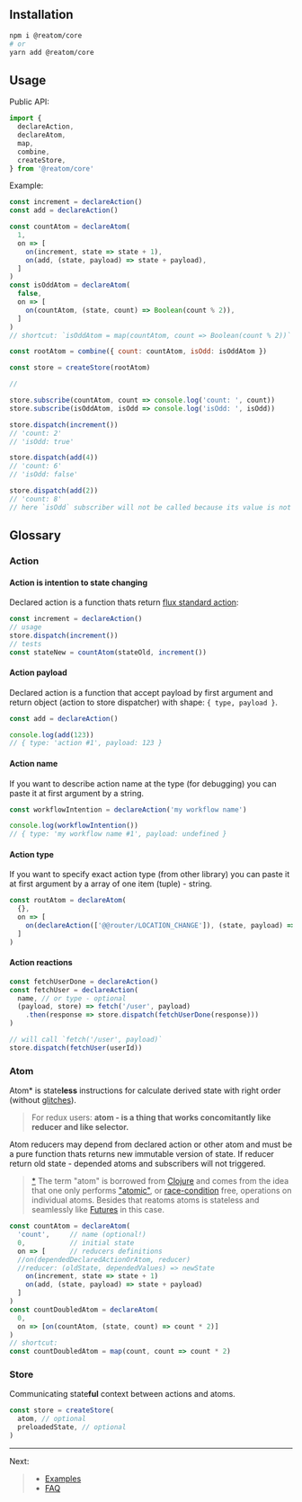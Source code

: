 ## Installation

```sh
npm i @reatom/core
# or
yarn add @reatom/core
```

## Usage

Public API:

```js
import {
  declareAction,
  declareAtom,
  map,
  combine,
  createStore,
} from '@reatom/core'
```

Example:

```js
const increment = declareAction()
const add = declareAction()

const countAtom = declareAtom(
  1,
  on => [
    on(increment, state => state + 1),
    on(add, (state, payload) => state + payload),
  ]
)
const isOddAtom = declareAtom(
  false,
  on => [
    on(countAtom, (state, count) => Boolean(count % 2)),
  ]
)
// shortcut: `isOddAtom = map(countAtom, count => Boolean(count % 2))`

const rootAtom = combine({ count: countAtom, isOdd: isOddAtom })

const store = createStore(rootAtom)

//

store.subscribe(countAtom, count => console.log('count: ', count))
store.subscribe(isOddAtom, isOdd => console.log('isOdd: ', isOdd))

store.dispatch(increment())
// 'count: 2'
// 'isOdd: true'

store.dispatch(add(4))
// 'count: 6'
// 'isOdd: false'

store.dispatch(add(2))
// 'count: 8'
// here `isOdd` subscriber will not be called because its value is not changes
```

## Glossary

### Action

#### Action is intention to state changing

Declared action is a function thats return [flux standard action](https://github.com/redux-utilities/flux-standard-action):

```js
const increment = declareAction()
// usage
store.dispatch(increment())
// tests
const stateNew = countAtom(stateOld, increment())
```

#### Action payload

Declared action is a function that accept payload by first argument and return object (action to store dispatcher) with shape: `{ type, payload }`.

```js
const add = declareAction()

console.log(add(123))
// { type: 'action #1', payload: 123 }
```

#### Action name

If you want to describe action name at the type (for debugging) you can paste it at first argument by a string.

```js
const workflowIntention = declareAction('my workflow name')

console.log(workflowIntention())
// { type: 'my workflow name #1', payload: undefined }
```

#### Action type

If you want to specify exact action type (from other library) you can paste it at first argument by a array of one item (tuple) - string.

```js
const routAtom = declareAtom(
  {},
  on => [
    on(declareAction(['@@router/LOCATION_CHANGE']), (state, payload) => payload),
  ]
)
```

#### Action reactions

```js
const fetchUserDone = declareAction()
const fetchUser = declareAction(
  name, // or type - optional
  (payload, store) => fetch('/user', payload)
    .then(response => store.dispatch(fetchUserDone(response)))
)

// will call `fetch('/user', payload)`
store.dispatch(fetchUser(userId))
```

### Atom

Atom\* is state**less** instructions for calculate derived state with right order (without [glitches](https://stackoverflow.com/questions/25139257/terminology-what-is-a-glitch-in-functional-reactive-programming-rx)).

> For redux users: **atom - is a thing that works concomitantly like reducer and like selector.**

Atom reducers may depend from declared action or other atom and must be a pure function thats returns new immutable version of state. If reducer return old state - depended atoms and subscribers will not triggered.

> [\*](https://github.com/calmm-js/kefir.atom/blob/master/README.md#related-work) The term "atom" is borrowed from [Clojure](http://clojure.org/reference/atoms) and comes from the idea that one only performs ["atomic"](https://en.wikipedia.org/wiki/Read-modify-write), or [race-condition](https://en.wikipedia.org/wiki/Race_condition) free, operations on individual atoms. Besides that reatoms atoms is stateless and seamlessly like [Futures](https://en.wikipedia.org/wiki/Futures_and_promises) in this case.

```js
const countAtom = declareAtom(
  'count',     // name (optional!)
  0,           // initial state
  on => [      // reducers definitions
  //on(dependedDeclaredActionOrAtom, reducer)
  //reducer: (oldState, dependedValues) => newState
    on(increment, state => state + 1)
    on(add, (state, payload) => state + payload)
  ]
)
const countDoubledAtom = declareAtom(
  0,
  on => [on(countAtom, (state, count) => count * 2)]
)
// shortcut:
const countDoubledAtom = map(count, count => count * 2)
```

### Store

Communicating state**ful** context between actions and atoms.

```js
const store = createStore(
  atom, // optional
  preloadedState, // optional
)
```

---

Next:

> - <a href="https://artalar.github.io/reatom/#/examples">Examples</a>
> - <a href="https://artalar.github.io/reatom/#/faq">FAQ</a>
